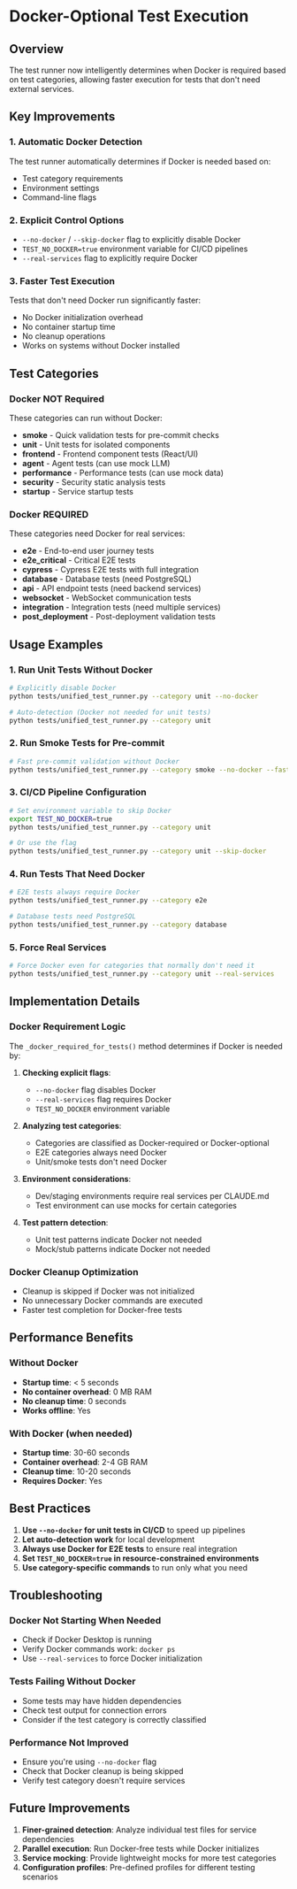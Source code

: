 # Docker-Optional Test Execution

## Overview
The test runner now intelligently determines when Docker is required based on test categories, allowing faster execution for tests that don't need external services.

## Key Improvements

### 1. Automatic Docker Detection
The test runner automatically determines if Docker is needed based on:
- Test category requirements
- Environment settings
- Command-line flags

### 2. Explicit Control Options
- `--no-docker` / `--skip-docker` flag to explicitly disable Docker
- `TEST_NO_DOCKER=true` environment variable for CI/CD pipelines
- `--real-services` flag to explicitly require Docker

### 3. Faster Test Execution
Tests that don't need Docker run significantly faster:
- No Docker initialization overhead
- No container startup time
- No cleanup operations
- Works on systems without Docker installed

## Test Categories

### Docker NOT Required
These categories can run without Docker:
- **smoke** - Quick validation tests for pre-commit checks
- **unit** - Unit tests for isolated components
- **frontend** - Frontend component tests (React/UI)
- **agent** - Agent tests (can use mock LLM)
- **performance** - Performance tests (can use mock data)
- **security** - Security static analysis tests
- **startup** - Service startup tests

### Docker REQUIRED
These categories need Docker for real services:
- **e2e** - End-to-end user journey tests
- **e2e_critical** - Critical E2E tests
- **cypress** - Cypress E2E tests with full integration
- **database** - Database tests (need PostgreSQL)
- **api** - API endpoint tests (need backend services)
- **websocket** - WebSocket communication tests
- **integration** - Integration tests (need multiple services)
- **post_deployment** - Post-deployment validation tests

## Usage Examples

### 1. Run Unit Tests Without Docker
```bash
# Explicitly disable Docker
python tests/unified_test_runner.py --category unit --no-docker

# Auto-detection (Docker not needed for unit tests)
python tests/unified_test_runner.py --category unit
```

### 2. Run Smoke Tests for Pre-commit
```bash
# Fast pre-commit validation without Docker
python tests/unified_test_runner.py --category smoke --no-docker --fast-fail
```

### 3. CI/CD Pipeline Configuration
```bash
# Set environment variable to skip Docker
export TEST_NO_DOCKER=true
python tests/unified_test_runner.py --category unit

# Or use the flag
python tests/unified_test_runner.py --category unit --skip-docker
```

### 4. Run Tests That Need Docker
```bash
# E2E tests always require Docker
python tests/unified_test_runner.py --category e2e

# Database tests need PostgreSQL
python tests/unified_test_runner.py --category database
```

### 5. Force Real Services
```bash
# Force Docker even for categories that normally don't need it
python tests/unified_test_runner.py --category unit --real-services
```

## Implementation Details

### Docker Requirement Logic
The `_docker_required_for_tests()` method determines if Docker is needed by:

1. **Checking explicit flags**:
   - `--no-docker` flag disables Docker
   - `--real-services` flag requires Docker
   - `TEST_NO_DOCKER` environment variable

2. **Analyzing test categories**:
   - Categories are classified as Docker-required or Docker-optional
   - E2E categories always need Docker
   - Unit/smoke tests don't need Docker

3. **Environment considerations**:
   - Dev/staging environments require real services per CLAUDE.md
   - Test environment can use mocks for certain categories

4. **Test pattern detection**:
   - Unit test patterns indicate Docker not needed
   - Mock/stub patterns indicate Docker not needed

### Docker Cleanup Optimization
- Cleanup is skipped if Docker was not initialized
- No unnecessary Docker commands are executed
- Faster test completion for Docker-free tests

## Performance Benefits

### Without Docker
- **Startup time**: < 5 seconds
- **No container overhead**: 0 MB RAM
- **No cleanup time**: 0 seconds
- **Works offline**: Yes

### With Docker (when needed)
- **Startup time**: 30-60 seconds
- **Container overhead**: 2-4 GB RAM
- **Cleanup time**: 10-20 seconds
- **Requires Docker**: Yes

## Best Practices

1. **Use `--no-docker` for unit tests in CI/CD** to speed up pipelines
2. **Let auto-detection work** for local development
3. **Always use Docker for E2E tests** to ensure real integration
4. **Set `TEST_NO_DOCKER=true` in resource-constrained environments**
5. **Use category-specific commands** to run only what you need

## Troubleshooting

### Docker Not Starting When Needed
- Check if Docker Desktop is running
- Verify Docker commands work: `docker ps`
- Use `--real-services` to force Docker initialization

### Tests Failing Without Docker
- Some tests may have hidden dependencies
- Check test output for connection errors
- Consider if the test category is correctly classified

### Performance Not Improved
- Ensure you're using `--no-docker` flag
- Check that Docker cleanup is being skipped
- Verify test category doesn't require services

## Future Improvements

1. **Finer-grained detection**: Analyze individual test files for service dependencies
2. **Parallel execution**: Run Docker-free tests while Docker initializes
3. **Service mocking**: Provide lightweight mocks for more test categories
4. **Configuration profiles**: Pre-defined profiles for different testing scenarios
